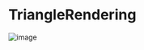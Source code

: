 # TriangleRendering

![image](https://github.com/qian-o/TriangleRendering/assets/84434846/9daa2eb5-79fd-4aab-ad93-d8ae37d1c14e)
